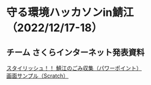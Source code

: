 # 守る環境ハッカソンin鯖江（2022/12/17-18）
## チーム さくらインターネット発表資料
[スタイリッシュ！！ 鯖江のごみ収集（パワーポイント）](https://github.com/t-ma2da/hackathon-sabae/blob/main/%E5%AE%88%E3%82%8B%E7%92%B0%E5%A2%83%E3%83%8F%E3%83%83%E3%82%AB%E3%82%BD%E3%83%B3in%E9%AF%96%E6%B1%9F-%E3%81%95%E3%81%8F%E3%82%89%E3%82%A4%E3%83%B3%E3%82%BF%E3%83%BC%E3%83%8D%E3%83%83%E3%83%88.pptx)  
[画面サンプル（Scratch）](https://scratch.mit.edu/projects/778584369)
